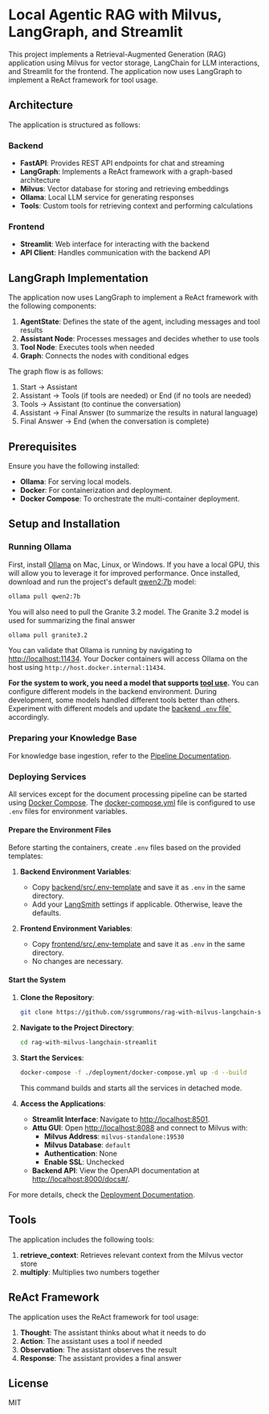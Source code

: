 # Local Agentic RAG with Milvus, LangGraph, and Streamlit

This project implements a Retrieval-Augmented Generation (RAG) application using Milvus for vector storage, LangChain for LLM interactions, and Streamlit for the frontend. The application now uses LangGraph to implement a ReAct framework for tool usage.

## Architecture

The application is structured as follows:

### Backend

- **FastAPI**: Provides REST API endpoints for chat and streaming
- **LangGraph**: Implements a ReAct framework with a graph-based architecture
- **Milvus**: Vector database for storing and retrieving embeddings
- **Ollama**: Local LLM service for generating responses
- **Tools**: Custom tools for retrieving context and performing calculations

### Frontend

- **Streamlit**: Web interface for interacting with the backend
- **API Client**: Handles communication with the backend API

## LangGraph Implementation

The application now uses LangGraph to implement a ReAct framework with the following components:

1. **AgentState**: Defines the state of the agent, including messages and tool results
2. **Assistant Node**: Processes messages and decides whether to use tools
3. **Tool Node**: Executes tools when needed
4. **Graph**: Connects the nodes with conditional edges

The graph flow is as follows:
1. Start → Assistant
2. Assistant → Tools (if tools are needed) or End (if no tools are needed)
3. Tools → Assistant (to continue the conversation)
4. Assistant → Final Answer (to summarize the results in natural language)
5. Final Answer → End (when the conversation is complete)

## Prerequisites

Ensure you have the following installed:

- **Ollama**: For serving local models.
- **Docker**: For containerization and deployment.
- **Docker Compose**: To orchestrate the multi-container deployment.

## Setup and Installation

### Running Ollama

First, install [Ollama](https://ollama.com) on Mac, Linux, or Windows. If you have a local GPU, this will allow you to leverage it for improved performance. Once installed, download and run the project's default [qwen2:7b](https://ollama.com/library/qwen2:7b) model:

```bash
ollama pull qwen2:7b
```

You will also need to pull the Granite 3.2 model. The Granite 3.2 model is used for summarizing the final answer 

```bash
ollama pull granite3.2
```

You can validate that Ollama is running by navigating to [http://localhost:11434](http://localhost:11434). Your Docker containers will access Ollama on the host using `http://host.docker.internal:11434`.

**For the system to work, you need a model that supports [tool use](https://ollama.com/search?c=tools).** You can configure different models in the backend environment. During development, some models handled different tools better than others. Experiment with different models and update the [backend `.env` file`](backend/src/.env-template) accordingly.

### Preparing your Knowledge Base

For knowledge base ingestion, refer to the [Pipeline Documentation](pipelines/README.md).

### Deploying Services

All services except for the document processing pipeline can be started using [Docker Compose](https://docs.docker.com/compose/). The [docker-compose.yml](deployment/docker-compose.yml) file is configured to use `.env` files for environment variables.

#### Prepare the Environment Files

Before starting the containers, create `.env` files based on the provided templates:

1. **Backend Environment Variables**:
   - Copy [backend/src/.env-template](backend/src/.env-template) and save it as `.env` in the same directory.
   - Add your [LangSmith](https://www.langchain.com/langsmith) settings if applicable. Otherwise, leave the defaults.

2. **Frontend Environment Variables**:
   - Copy [frontend/src/.env-template](frontend/src/.env-template) and save it as `.env` in the same directory.
   - No changes are necessary.

#### Start the System

1. **Clone the Repository**:

   ```bash
   git clone https://github.com/ssgrummons/rag-with-milvus-langchain-streamlit.git
   ```

2. **Navigate to the Project Directory**:

   ```bash
   cd rag-with-milvus-langchain-streamlit
   ```

3. **Start the Services**:

   ```bash
   docker-compose -f ./deployment/docker-compose.yml up -d --build
   ```

   This command builds and starts all the services in detached mode.

4. **Access the Applications**:

   - **Streamlit Interface**: Navigate to [http://localhost:8501](http://localhost:8501).
   - **Attu GUI**: Open [http://localhost:8088](http://localhost:8088) and connect to Milvus with:
     - **Milvus Address**: `milvus-standalone:19530`
     - **Milvus Database**: `default`
     - **Authentication**: None
     - **Enable SSL**: Unchecked
   - **Backend API**: View the OpenAPI documentation at [http://localhost:8000/docs#/](http://localhost:8000/docs#/).

For more details, check the [Deployment Documentation](deployment/README.md).

## Tools

The application includes the following tools:

1. **retrieve_context**: Retrieves relevant context from the Milvus vector store
2. **multiply**: Multiplies two numbers together

## ReAct Framework

The application uses the ReAct framework for tool usage:

1. **Thought**: The assistant thinks about what it needs to do
2. **Action**: The assistant uses a tool if needed
3. **Observation**: The assistant observes the result
4. **Response**: The assistant provides a final answer

## License

MIT

